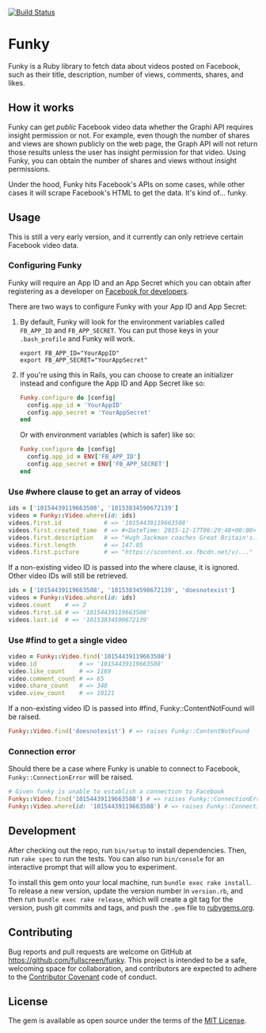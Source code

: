 [![Build Status](https://travis-ci.org/Fullscreen/funky.svg?branch=master)](https://travis-ci.org/Fullscreen/funky)

# Funky

Funky is a Ruby library to fetch data about videos posted on Facebook, such as their title, description, number of views, comments, shares, and likes.

## How it works

Funky can get *public* Facebook video data whether the Graphi API requires insight permission or not. For example, even though the number of shares and views are shown publicly on the web page, the Graph API will not return those results unless the user has insight permission for that video. Using Funky, you can obtain the number of shares and views without insight permissions.

Under the hood, Funky hits Facebook's APIs on some cases, while other cases it will scrape Facebook's HTML to get the data. It's kind of... funky.

## Usage

This is still a very early version, and it currently can only retrieve certain Facebook video data.

### Configuring Funky

Funky will require an App ID and an App Secret which you can obtain after registering as a developer on [Facebook for developers](https://developers.facebook.com/).

There are two ways to configure Funky with your App ID and App Secret:

1. By default, Funky will look for the environment variables called `FB_APP_ID` and `FB_APP_SECRET`. You can put those keys in your `.bash_profile` and Funky will work.

    ```
    export FB_APP_ID="YourAppID"
    export FB_APP_SECRET="YourAppSecret"
    ```

2. If you're using this in Rails, you can choose to create an initializer instead and configure the App ID and App Secret like so:

    ```ruby
    Funky.configure do |config|
      config.app_id = 'YourAppID'
      config.app_secret = 'YourAppSecret'
    end
    ```
    Or with environment variables (which is safer) like so:

    ```ruby
    Funky.configure do |config|
      config.app_id = ENV['FB_APP_ID']
      config.app_secret = ENV['FB_APP_SECRET']
    end
    ```

### Use #where clause to get an array of videos

```ruby
ids = ['10154439119663508', '10153834590672139']
videos = Funky::Video.where(id: ids)
videos.first.id            # => '10154439119663508'
videos.first.created_time  # => #<DateTime: 2015-12-17T06:29:48+00:00>
videos.first.description   # => "Hugh Jackman coaches Great Britain's..."
videos.first.length        # => 147.05
videos.first.picture       # => "https://scontent.xx.fbcdn.net/v/..."

```

If a non-existing video ID is passed into the where clause, it is ignored. Other video IDs will still be retrieved.

```ruby
ids = ['10154439119663508', '10153834590672139', 'doesnotexist']
videos = Funky::Video.where(id: ids)
videos.count    # => 2
videos.first.id # => '10154439119663508'
videos.last.id  # => '10153834590672139'
```

### Use #find to get a single video

```ruby
video = Funky::Video.find('10154439119663508')
video.id            # => '10154439119663508'
video.like_count    # => 1169
video.comment_count # => 65
video.share_count   # => 348
video.view_count    # => 10121
```

If a non-existing video ID is passed into #find, Funky::ContentNotFound will be raised.

```ruby
Funky::Video.find('doesnotexist') # => raises Funky::ContentNotFound
```

### Connection error

Should there be a case where Funky is unable to connect to Facebook, `Funky::ConnectionError` will be raised.

```ruby
# Given funky is unable to establish a connection to Facebook
Funky::Video.find('10154439119663508') # => raises Funky::ConnectionError
Funky::Video.where(id: '10154439119663508') # => raises Funky::ConnectionError
```

## Development

After checking out the repo, run `bin/setup` to install dependencies. Then, run `rake spec` to run the tests. You can also run `bin/console` for an interactive prompt that will allow you to experiment.

To install this gem onto your local machine, run `bundle exec rake install`. To release a new version, update the version number in `version.rb`, and then run `bundle exec rake release`, which will create a git tag for the version, push git commits and tags, and push the `.gem` file to [rubygems.org](https://rubygems.org).

## Contributing

Bug reports and pull requests are welcome on GitHub at https://github.com/fullscreen/funky. This project is intended to be a safe, welcoming space for collaboration, and contributors are expected to adhere to the [Contributor Covenant](http://contributor-covenant.org) code of conduct.


## License

The gem is available as open source under the terms of the [MIT License](http://opensource.org/licenses/MIT).

